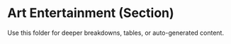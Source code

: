 # Art Entertainment (Section)

Use this folder for deeper breakdowns, tables, or auto-generated content.
